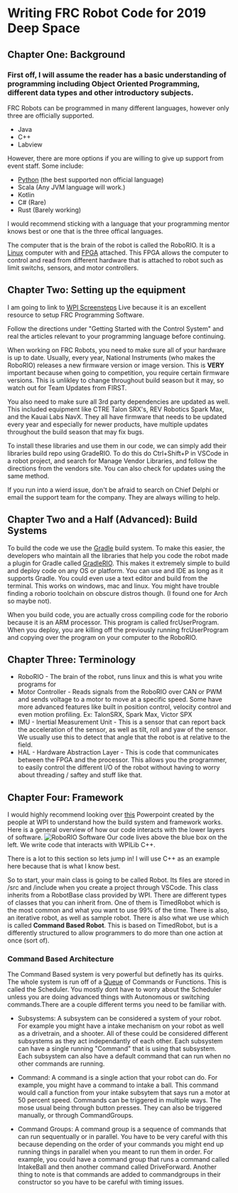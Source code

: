 # Writing FRC Robot Code for 2019 Deep Space

## Chapter One: Background

### __First off, I will assume the reader has a basic understanding of programming including Object Oriented Programming, different data types and other introductory subjects.__

FRC Robots can be programmed in many different languages, however only three are officially supported.

- Java
- C++
- Labview

However, there are more options if you are willing to give up support from event staff. Some include:

- [Python](https://robotpy.readthedocs.io/en/stable/) (the best supported non official language)
- Scala (Any JVM language will work.)
- Kotlin
- C# (Rare)
- Rust (Barely working)

I would recommend sticking with a language that your programming mentor knows best or one that is the three offical languages.

The computer that is the brain of the robot is called the RoboRIO. It is a [Linux](https://en.wikipedia.org/wiki/Linux) computer with and [FPGA](https://en.wikipedia.org/wiki/Field-programmable_gate_array) attached. This FPGA allows the computer to control and read from different hardware that is attached to robot such as limit switchs, sensors, and motor controllers. 

## Chapter Two: Setting up the equipment

I am going to link to [WPI Screensteps](https://wpilib.screenstepslive.com/s/4485) Live because it is an excellent resource to setup FRC Programming Software.

Follow the directions under "Getting Started with the Control System" and real the articles relevant to your programming language before continuing. 

When working on FRC Robots, you need to make sure all of your hardware is up to date. Usually, every year, National Instruments (who makes the RoboRIO) releases a new firmware version or image version. This is **VERY** important because when going to competition, you require certain firmware versions. This is unlikley to change throughout build season but it may, so watch out for Team Updates from FIRST. 

You also need to make sure all 3rd party dependencies are updated as well. This included equipment like CTRE Talon SRX's, REV Robotics Spark Max, and the Kauai Labs NavX. They all have firmware that needs to be updated every year and especially for newer products, have multiple updates throughout the build season that may fix bugs. 

To install these libraries and use them in our code, we can simply add their libraries build repo using GradeRIO. To do this do Ctrl+Shift+P in VSCode in a robot project, and search for Manage Vendor Libraries, and follow the directions from the vendors site. You can also check for updates using the same method. 

If you run into a wierd issue, don't be afraid to search on Chief Delphi or email the support team for the company. They are always willing to help.

## Chapter Two and a Half (Advanced): Build Systems
To build the code we use the [Gradle](https://gradle.org/) build system. To make this easier, the developers who maintain all the libraries that help you code the robot made a plugin for Gradle called [GradleRIO](https://github.com/wpilibsuite/GradleRIO). This makes it extremely simple to build and deploy code on any OS or platform. You can use and IDE as long as it supports Gradle. You could even use a text editor and build from the terminal. This works on windows, mac and linux. You might have trouble finding a roborio toolchain on obscure distros though. (I found one for Arch so maybe not).

When you build code, you are actually cross compiling code for the roborio because it is an ARM processor. This program is called frcUserProgram. When you deploy, you are killing off the previously running frcUserProgram and copying over the program on your computer to the RoboRIO.


## Chapter Three: Terminology

- RoboRIO - The brain of the robot, runs linux and this is what you write programs for
- Motor Controller - Reads signals from the RoboRIO over CAN or PWM and sends voltage to a motor to move at a specific speed. Some have more advanced features like built in position control, velocity control and even motion profiling. Ex: TalonSRX, Spark Max, Victor SPX
- IMU - Inertial Measurement Unit - This is a sensor that can report back the acceleration of the sensor, as well as tilt, roll and yaw of the sensor. We usually use this to detect that angle that the robot is at relative to the field.
- HAL - Hardware Abstraction Layer - This is code that communicates between the FPGA and the processor. This allows you the programmer, to easily control the different I/O of the robot without having to worry about threading / saftey and stuff like that.

## Chapter Four: Framework
 I would highly recommend looking over [this](https://cpb-us-w2.wpmucdn.com/wp.wpi.edu/dist/1/35/files/2018/05/Building-and-Contributing-to-WPILib-2018.pdf) Powerpoint created by the people at WPI to understand how the build system and framework works.
Here is a general overview of how our code interacts with the lower layers of software. ![RoboRIO Software](https://i.imgur.com/LsR4ZPu.png) Our code lives above the blue box on the left. We write code that interacts with WPILib C++. 

There is a lot to this section so lets jump in! I will use C++ as an example here because that is what I know best.

So to start, your main class is going to be called Robot. Its files are stored in /src and /include when you create a project through VSCode. This class inherits from a RobotBase class provided by WPI. There are different types of classes that you can inherit from. One of them is TimedRobot which is the most common and what you want to use 99% of the time. There is also, an iterative robot, as well as sample robot. There is also what we use which is called __Command Based Robot__. This is based on TimedRobot, but is a differently structured to allow programmers to do more than one action at once (sort of). 

### Command Based Architecture

The Command Based system is very powerful but definetly has its quirks. The whole system is run off of a [Queue](https://en.wikipedia.org/wiki/Queue_(abstract_data_type)) of Commands or Functions. This is called the Scheduler. You mostly dont have to worry about the Scheduler unless you are doing advanced things with Autonomous or switching commands.There are a couple different terms you need to be familiar with. 

- Subsystems: A subsystem can be considered a system of your robot. For example you might have a intake mechanism on your robot as well as a drivetrain, and a shooter. All of these could be considered different subsystems as they act independantly of each other. Each subsystem can have a single running "Command" that is using that subsystem. Each subsystem can also have a default command that can run when no other commands are running.

- Command: A command is a single action that your robot can do. For example, you might have a command to intake a ball. This command would call a function from your intake subsytem that says run a motor at 50 percent speed. Commands can be triggered in multiple ways. The mose usual being through button presses. They can also be triggered manually, or through CommandGroups.

- Command Groups: A command group is a sequence of commands that can run sequentually or in parallel. You have to be very careful with this because depending on the order of your commands you might end up running things in parallel when you meant to run them in order. For example, you could have a command group that runs a command called IntakeBall and then another command called DriveForward. Another thing to note is that commands are added to commandgroups in their constructor so you have to be careful with timing issues.



